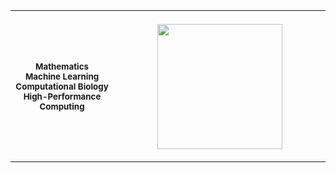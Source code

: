 <table>
<tr>
<th align="center">
<img width="200" height="1">
<p> 
<small>
Mathematics<br>Machine Learning<br>Computational Biology<br>High-Performance Computing
</small>
</p>
</th>
<th align="center">
<img width="441" height="1">
<p> 
<a href="https://github-readme-stats-nine-cyan-35.vercel.app/api/top-langs/?username=enriquemondragon&size_weight=0.5&count_weight=0.5&langs_count=20&&layout=compact&hide=jupyter%20notebook,ruby,swift,makefile">
  <img height=200 align="center" src="https://github-readme-stats-nine-cyan-35.vercel.app/api/top-langs/?username=enriquemondragon&size_weight=0.5&count_weight=0.5&langs_count=20&&layout=compact&hide=jupyter%20notebook,ruby,swift,makefile" />
</a>
</p>
</th>
</table>


<!--
**enriquemondragon/enriquemondragon** is a ✨ _special_ ✨ repository because its `README.md` (this file) appears on your GitHub profile.

Here are some ideas to get you started:

- 🔭 I’m currently working on ...
- 🌱 I’m currently learning ...
- 👯 I’m looking to collaborate on ...
- 🤔 I’m looking for help with ...
- 💬 Ask me about ...
- 📫 How to reach me: ...
- 😄 Pronouns: ...
- ⚡ Fun fact: ...
-->
